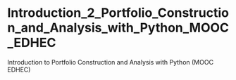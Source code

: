 # Introduction_2_Portfolio_Construction_and_Analysis_with_Python_MOOC_EDHEC
Introduction to Portfolio Construction and Analysis with Python (MOOC EDHEC)
